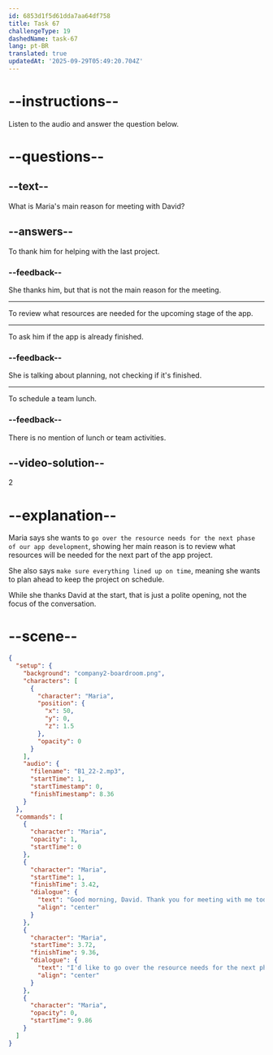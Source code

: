 ```yaml
---
id: 6853d1f5d61dda7aa64df758
title: Task 67
challengeType: 19
dashedName: task-67
lang: pt-BR
translated: true
updatedAt: '2025-09-29T05:49:20.704Z'
---
```


<!-- (Audio) Maria: Good morning, David. Thank you for meeting with me today. I'd like to go over the resource needs for the next phase of our app development to make sure everything lined up on time. -->

# --instructions--

Listen to the audio and answer the question below.

# --questions--

## --text--

What is Maria's main reason for meeting with David?

## --answers--

To thank him for helping with the last project.

### --feedback--

She thanks him, but that is not the main reason for the meeting.

---

To review what resources are needed for the upcoming stage of the app.

---

To ask him if the app is already finished.

### --feedback--

She is talking about planning, not checking if it's finished.

---

To schedule a team lunch.

### --feedback--

There is no mention of lunch or team activities.

## --video-solution--

2

# --explanation--

Maria says she wants to `go over the resource needs for the next phase of our app development`, showing her main reason is to review what resources will be needed for the next part of the app project.

She also says `make sure everything lined up on time`, meaning she wants to plan ahead to keep the project on schedule.

While she thanks David at the start, that is just a polite opening, not the focus of the conversation.

# --scene--

```json
{
  "setup": {
    "background": "company2-boardroom.png",
    "characters": [
      {
        "character": "Maria",
        "position": {
          "x": 50,
          "y": 0,
          "z": 1.5
        },
        "opacity": 0
      }
    ],
    "audio": {
      "filename": "B1_22-2.mp3",
      "startTime": 1,
      "startTimestamp": 0,
      "finishTimestamp": 8.36
    }
  },
  "commands": [
    {
      "character": "Maria",
      "opacity": 1,
      "startTime": 0
    },
    {
      "character": "Maria",
      "startTime": 1,
      "finishTime": 3.42,
      "dialogue": {
        "text": "Good morning, David. Thank you for meeting with me today.",
        "align": "center"
      }
    },
    {
      "character": "Maria",
      "startTime": 3.72,
      "finishTime": 9.36,
      "dialogue": {
        "text": "I'd like to go over the resource needs for the next phase of our app development to make sure everything lined up on time.",
        "align": "center"
      }
    },
    {
      "character": "Maria",
      "opacity": 0,
      "startTime": 9.86
    }
  ]
}
```
